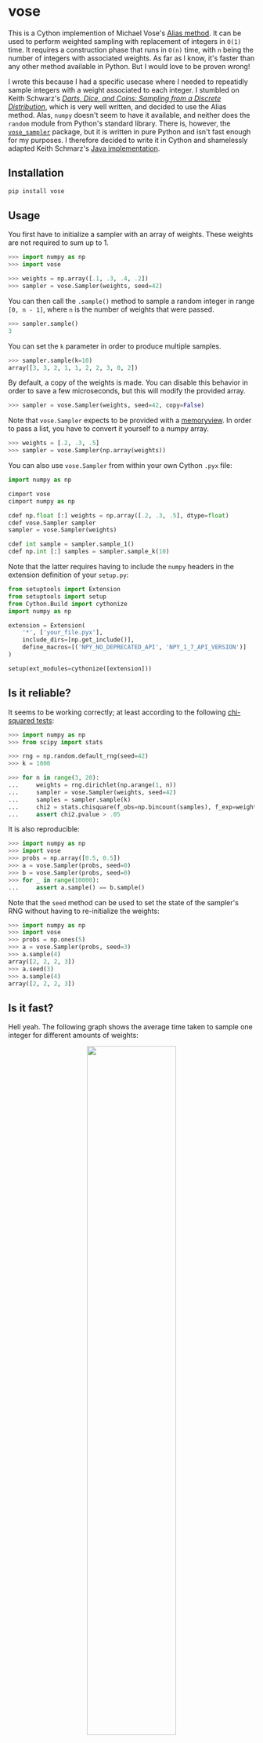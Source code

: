 # vose

This is a Cython implemention of Michael Vose's [Alias method](https://www.wikiwand.com/en/Alias_method). It can be used to perform weighted sampling with replacement of integers in `O(1)` time. It requires a construction phase that runs in `O(n)` time, with `n` being the number of integers with associated weights. As far as I know, it's faster than any other method available in Python. But I would love to be proven wrong!

I wrote this because I had a specific usecase where I needed to repeatidly sample integers with a weight associated to each integer. I stumbled on Keith Schwarz's [_Darts, Dice, and Coins: Sampling from a Discrete Distribution_](https://www.keithschwarz.com/darts-dice-coins/), which is very well written, and decided to use the Alias method. Alas, `numpy` doesn't seem to have it available, and neither does the `random` module from Python's standard library. There is, however, the [`vose_sampler`](https://github.com/asmith26/Vose-Alias-Method) package, but it is written in pure Python and isn't fast enough for my purposes. I therefore decided to write it in Cython and shamelessly adapted Keith Schmarz's [Java implementation](https://www.keithschwarz.com/interesting/code/?dir=alias-method).

## Installation

```sh
pip install vose
```

## Usage

You first have to initialize a sampler with an array of weights. These weights are not required to sum up to 1.

```py
>>> import numpy as np
>>> import vose

>>> weights = np.array([.1, .3, .4, .2])
>>> sampler = vose.Sampler(weights, seed=42)

```

You can then call the `.sample()` method to sample a random integer in range `[0, n - 1]`, where `n` is the number of weights that were passed.

```py
>>> sampler.sample()
3

```

You can set the `k` parameter in order to produce multiple samples.

```py
>>> sampler.sample(k=10)
array([3, 3, 2, 1, 1, 2, 2, 3, 0, 2])

```

By default, a copy of the weights is made. You can disable this behavior in order to save a few microseconds, but this will modify the provided array.

```py
>>> sampler = vose.Sampler(weights, seed=42, copy=False)

```

Note that `vose.Sampler` expects to be provided with a [memoryview](https://docs.python.org/3/c-api/memoryview.html). In order to pass a list, you have to convert it yourself to a numpy array.

```py
>>> weights = [.2, .3, .5]
>>> sampler = vose.Sampler(np.array(weights))

```

You can also use `vose.Sampler` from within your own Cython `.pyx` file:

```py
import numpy as np

cimport vose
cimport numpy as np

cdef np.float [:] weights = np.array([.2, .3, .5], dtype=float)
cdef vose.Sampler sampler
sampler = vose.Sampler(weights)

cdef int sample = sampler.sample_1()
cdef np.int [:] samples = sampler.sample_k(10)
```

Note that the latter requires having to include the `numpy` headers in the extension definition of your `setup.py`:

```py
from setuptools import Extension
from setuptools import setup
from Cython.Build import cythonize
import numpy as np

extension = Extension(
    '*', ['your_file.pyx'],
    include_dirs=[np.get_include()],
    define_macros=[('NPY_NO_DEPRECATED_API', 'NPY_1_7_API_VERSION')]
)

setup(ext_modules=cythonize([extension]))
```

## Is it reliable?

It seems to be working correctly; at least according to the following [chi-squared tests](https://www.wikiwand.com/en/Chi-squared_test):

```py
>>> import numpy as np
>>> from scipy import stats

>>> rng = np.random.default_rng(seed=42)
>>> k = 1000

>>> for n in range(3, 20):
...     weights = rng.dirichlet(np.arange(1, n))
...     sampler = vose.Sampler(weights, seed=42)
...     samples = sampler.sample(k)
...     chi2 = stats.chisquare(f_obs=np.bincount(samples), f_exp=weights * k)
...     assert chi2.pvalue > .05

```

It is also reproducible:

```py
>>> import numpy as np
>>> import vose
>>> probs = np.array([0.5, 0.5])
>>> a = vose.Sampler(probs, seed=0)
>>> b = vose.Sampler(probs, seed=0)
>>> for _ in range(10000):
...     assert a.sample() == b.sample()

```

Note that the `seed` method can be used to set the state of the sampler's RNG without having to re-initialize the weights:

```py
>>> import numpy as np
>>> import vose
>>> probs = np.ones(5)
>>> a = vose.Sampler(probs, seed=3)
>>> a.sample(4)
array([2, 2, 2, 3])
>>> a.seed(3)
>>> a.sample(4)
array([2, 2, 2, 3])

```

## Is it fast?

Hell yeah. The following graph shows the average time taken to sample one integer for different amounts of weights:

<div align="center">
    <img width="60%" src="figures/sampling_time.svg">
</div>
<br>

As you can see, `vose.Sampler` takes less than a nanosecond to produce a random integer. Here is the construction time:

<div align="center">
    <img width="60%" src="figures/construction_time.svg">
</div>
<br>

`vose.Sampler` is also fast enough to compete with `numpy` and `random`, even when including the construction time. The following table summarizes a comparison I made on my laptop, with `n` being the number of weights and `k` the number of integers to sample:

|    n |    k | np.random.choice | random.choices | vose.Sampler | vose_sampler.VoseAlias |
| ---: | ---: | :--------------- | :------------- | :----------- | :--------------------- |
|    3 |    1 | 26ns             | 2ns            | 4ns          | 11ns                   |
|    3 |    2 | 26ns             | 3ns            | 7ns          | 13ns                   |
|    3 |    3 | 26ns             | 3ns            | 7ns          | 14ns                   |
|    3 |   10 | 26ns             | 6ns            | 7ns          | 27ns                   |
|    3 |  100 | 28ns             | 47ns           | 8ns          | 198ns                  |
|    3 | 1000 | 46ns             | 461ns          | 19ns         | 1μs, 887ns             |
|   30 |    1 | 27ns             | 6ns            | 4ns          | 69ns                   |
|   30 |    2 | 26ns             | 7ns            | 7ns          | 73ns                   |
|   30 |    3 | 27ns             | 7ns            | 8ns          | 72ns                   |
|   30 |   10 | 27ns             | 14ns           | 7ns          | 88ns                   |
|   30 |  100 | 31ns             | 63ns           | 8ns          | 256ns                  |
|   30 | 1000 | 67ns             | 580ns          | 19ns         | 1μs, 935ns             |
|  300 |    1 | 29ns             | 47ns           | 6ns          | 661ns                  |
|  300 |    2 | 29ns             | 47ns           | 9ns          | 659ns                  |
|  300 |    3 | 29ns             | 49ns           | 9ns          | 685ns                  |
|  300 |   10 | 29ns             | 54ns           | 9ns          | 685ns                  |
|  300 |  100 | 36ns             | 112ns          | 10ns         | 877ns                  |
|  300 | 1000 | 96ns             | 717ns          | 20ns         | 2μs, 599ns             |
| 3000 |    1 | 52ns             | 416ns          | 18ns         | 6μs, 988ns             |
| 3000 |    2 | 50ns             | 420ns          | 21ns         | 7μs, 39ns              |
| 3000 |    3 | 51ns             | 439ns          | 21ns         | 7μs, 102ns             |
| 3000 |   10 | 51ns             | 420ns          | 21ns         | 7μs, 332ns             |
| 3000 |  100 | 59ns             | 496ns          | 23ns         | 7μs, 349ns             |
| 3000 | 1000 | 137ns            | 1μs, 213ns     | 35ns         | 10μs, 190ns            |

In summary, you probably don't need to be using `vose.Sampler` if you only need to sample once, regardless of the number of integers you wish to sample. You want to use `vose.Sampler` when you need to sample in a sequential manner, because at that point the construction time will be amortized. Indeed, this will bring you two orders of magnitude improved speed, when compared to calling `np.random.choice` or `random.choices` multiple times.

## Development

```sh
git clone https://github.com/MaxHalford/vose
cd vose
python setup.py build_ext --inplace
pytest
```

## Further work

- The weights assigned to each integer cannot be modified. A [search tree](https://www.wikiwand.com/en/Search_tree) can be used as a data structure that supports modifications. This allows modifying weights in `O(log(n))` time, but means sampling also happens in `O(log(n))` time. More information [here](https://stackoverflow.com/questions/34247459/an-efficient-version-alternative-to-the-alias-method-that-samples-without-replac).
- I'm not 100% the memory allocation of the memoryviews is optimal.
- Initializing a `vose.Sampler` from another Cython `.pyx` file seems to require some Python interaction; there's probably a way to avoid this.
